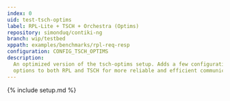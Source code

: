 ```yaml
---
index: 0
uid: test-tsch-optims
label: RPL-Lite + TSCH + Orchestra (Optims)
repository: simonduq/contiki-ng
branch: wip/testbed
xppath: examples/benchmarks/rpl-req-resp
configuration: CONFIG_TSCH_OPTIMS
description:
  An optimized version of the tsch-optims setup. Adds a few configuration
  options to both RPL and TSCH for more reliable and efficient communication.
---
```


{% include setup.md %}
